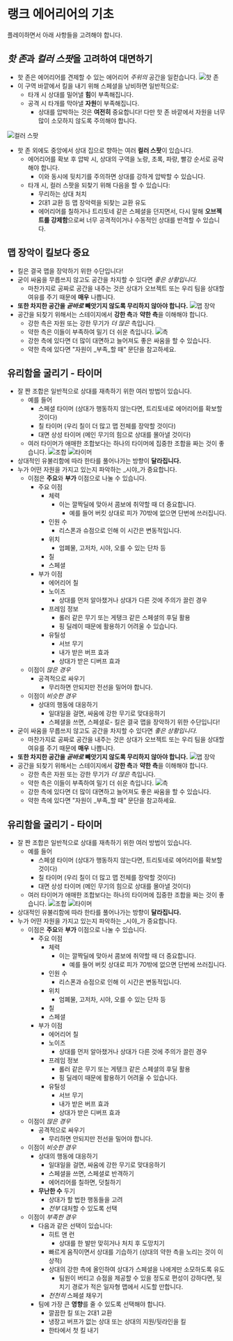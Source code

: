 # 랭크 에어리어의 기초

플레이하면서 아래 사항들을 고려해야 합니다.

## *핫 존*과 *컬러 스팟*을 고려하여 대면하기

- 핫 존은 에어리어를 견제할 수 있는 에어리어 *주위의* 공간을 일컫습니다.
  ![핫 존](./assets/hot_zone.png)
- 이 구역 바깥에서 킬을 내기 위해 스페셜을 낭비하면 일반적으로:
  - 타개 시 상대를 밀어낼 **힘**이 부족해집니다.
  - 공격 시 타개를 막아낼 **자원**이 부족해집니다.
    - 상대를 압박하는 것은 **여전히** 중요합니다! 다만 핫 존 바깥에서 자원을 너무 많이 소모하지 않도록 주의해야 합니다.

![컬러 스팟](./assets/color_spots.png)

- 핫 존 외에도 중앙에서 상대 집으로 향하는 여러 **컬러 스팟**이 있습니다.
  - 에어리어를 확보 후 압박 시, 상대의 구역을 노랑, 초록, 파랑, 빨강 순서로 공략해야 합니다.
    - 이와 동시에 뒷치기를 주의하면 상대를 강하게 압박할 수 있습니다.
  - 타개 시, 컬러 스팟을 되찾기 위해 다음을 할 수 있습니다:
    - 무리하는 상대 처치
    - 2대1 교환 등 맵 장악력을 되찾는 교환 유도
    - 에어리어를 칠하거나 트리토네 같은 스페셜을 던지면서, 다시 말해 **오브젝트를 강제함**으로써 너무 공격적이거나 수동적인 상대를 반격할 수 있습니다.

## 맵 장악이 킬보다 중요

- 킬은 결국 맵을 장악하기 위한 수단입니다!
- 굳이 싸움을 무릅쓰지 않고도 공간을 차지할 수 있다면 *좋은 상황입니다.*
  - 마찬가지로 공짜로 공간을 내주는 것은 상대가 오브젝트 또는 우리 팀을 상대할 여유를 주기 때문에 **매우** 나쁩니다.
- **또한 차지한 공간을 *곧바로* 빼앗기지 않도록 무리하지 않아야 합니다.**
  ![맵 장악](./assets/map_control-kr.png)
- 공간을 되찾기 위해서는 스테이지에서 **강한 측**과 **약한 측**을 이해해야 합니다.
  - 강한 측은 자원 또는 강한 무기가 *더 많은* 측입니다.
  - 약한 측은 이들이 부족하여 밀기 더 쉬운 측입니다.
    ![측](./assets/sides-kr.png)
  - 강한 측에 있다면 더 많이 대면하고 늘어져도 좋은 싸움을 할 수 있습니다.
  - 약한 측에 있다면 "자원이 _부족_할 때" 문단을 참고하세요.

## 유리함을 굴리기 - 타이머

- 잘 짠 조합은 일반적으로 상대를 재촉하기 위한 여러 방법이 있습니다.
  - 예를 들어
    - 스페셜 타이머 (상대가 행동하지 않는다면, 트리토네로 에어리어를 확보할 것이다)
    - 칠 타이머 (우리 칠이 더 많고 맵 전체를 장악할 것이다)
    - 대면 상성 타이머 (메인 무기의 힘으로 상대를 몰아낼 것이다)
  - 여러 타이머가 애매한 조합보다는 하나의 타이머에 집중한 조합을 짜는 것이 좋습니다.
    ![조합]()
    ![타이머](./assets/timer-kr.png)
- 상대적인 유불리함에 따라 한타를 풀어나가는 방향이 **달라집니다.**
- 누가 어떤 자원을 가지고 있는지 파악하는 _시야_가 중요합니다.
  - 이점은 **주요**와 **부가** 이점으로 나눌 수 있습니다.
    - 주요 이점
      - 체력
        - 이는 깔짝딜에 맞아서 콤보에 취약할 때 더 중요합니다.
          - 예를 들어 버킷 상대로 피가 70밖에 없으면 단번에 쓰러집니다.
      - 인원 수
        - 리스폰과 슈점으로 인해 이 시간은 변동적입니다.
      - 위치
        - 엄폐물, 고저차, 시야, 오를 수 있는 단차 등
      - 칠
      - 스페셜
    - 부가 이점
      - 에어리어 칠
      - 노이즈
        - 상대를 먼저 알아챘거나 상대가 다른 것에 주의가 끌린 경우
      - 프레임 정보
        - 롤러 같은 무기 또는 게탱크 같은 스페셜의 후딜 활용
        - 핑 딜레이 때문에 활용하기 어려울 수 있습니다.
      - 유틸성
        - 서브 무기
        - 내가 받은 버프 효과
        - 상대가 받은 디버프 효과
  - 이점이 *많은 경우*
    - 공격적으로 싸우기
      - 무리하면 안되지만 전선을 밀어야 합니다.
  - 이점이 *비슷한 경우*
    - 상대의 행동에 대응하기
      - 일대일을 걸면, 싸움에 강한 무기로 맞대응하기
      - 스페셜을 쓰면, 스페셜로- 킬은 결국 맵을 장악하기 위한 수단입니다!
- 굳이 싸움을 무릅쓰지 않고도 공간을 차지할 수 있다면 *좋은 상황입니다.*
  - 마찬가지로 공짜로 공간을 내주는 것은 상대가 오브젝트 또는 우리 팀을 상대할 여유를 주기 때문에 **매우** 나쁩니다.
- **또한 차지한 공간을 *곧바로* 빼앗기지 않도록 무리하지 않아야 합니다.**
  ![맵 장악](./assets/map_control-kr.png)
- 공간을 되찾기 위해서는 스테이지에서 **강한 측**과 **약한 측**을 이해해야 합니다.
  - 강한 측은 자원 또는 강한 무기가 *더 많은* 측입니다.
  - 약한 측은 이들이 부족하여 밀기 더 쉬운 측입니다.
    ![측](./assets/sides-kr.png)
  - 강한 측에 있다면 더 많이 대면하고 늘어져도 좋은 싸움을 할 수 있습니다.
  - 약한 측에 있다면 "자원이 _부족_할 때" 문단을 참고하세요.

## 유리함을 굴리기 - 타이머

- 잘 짠 조합은 일반적으로 상대를 재촉하기 위한 여러 방법이 있습니다.
  - 예를 들어
    - 스페셜 타이머 (상대가 행동하지 않는다면, 트리토네로 에어리어를 확보할 것이다)
    - 칠 타이머 (우리 칠이 더 많고 맵 전체를 장악할 것이다)
    - 대면 상성 타이머 (메인 무기의 힘으로 상대를 몰아낼 것이다)
  - 여러 타이머가 애매한 조합보다는 하나의 타이머에 집중한 조합을 짜는 것이 좋습니다.
    ![조합]()
    ![타이머](./assets/timer-kr.png)
- 상대적인 유불리함에 따라 한타를 풀어나가는 방향이 **달라집니다.**
- 누가 어떤 자원을 가지고 있는지 파악하는 _시야_가 중요합니다.
  - 이점은 **주요**와 **부가** 이점으로 나눌 수 있습니다.
    - 주요 이점
      - 체력
        - 이는 깔짝딜에 맞아서 콤보에 취약할 때 더 중요합니다.
          - 예를 들어 버킷 상대로 피가 70밖에 없으면 단번에 쓰러집니다.
      - 인원 수
        - 리스폰과 슈점으로 인해 이 시간은 변동적입니다.
      - 위치
        - 엄폐물, 고저차, 시야, 오를 수 있는 단차 등
      - 칠
      - 스페셜
    - 부가 이점
      - 에어리어 칠
      - 노이즈
        - 상대를 먼저 알아챘거나 상대가 다른 것에 주의가 끌린 경우
      - 프레임 정보
        - 롤러 같은 무기 또는 게탱크 같은 스페셜의 후딜 활용
        - 핑 딜레이 때문에 활용하기 어려울 수 있습니다.
      - 유틸성
        - 서브 무기
        - 내가 받은 버프 효과
        - 상대가 받은 디버프 효과
  - 이점이 *많은 경우*
    - 공격적으로 싸우기
      - 무리하면 안되지만 전선을 밀어야 합니다.
  - 이점이 *비슷한 경우*
    - 상대의 행동에 대응하기
      - 일대일을 걸면, 싸움에 강한 무기로 맞대응하기
      - 스페셜을 쓰면, 스페셜로 반격하기
      - 에어리어를 칠하면, 덧칠하기
    - **무난한 수** 두기
      - 상대가 할 법한 행동들을 고려
      - *전부* 대처할 수 있도록 선택
  - 이점이 *부족한 경우*
    - 다음과 같은 선택이 있습니다:
      - 히트 앤 런
        - 상대를 한 발만 맞히거나 처치 후 도망치기
      - 빠르게 움직이면서 상대를 기습하기 (상대의 약한 측을 노리는 것이 이상적)
      - 상대의 강한 측에 올인하여 상대가 스페셜을 나에게만 소모하도록 유도
        - 팀원이 버티고 슈점을 제공할 수 있을 정도로 편성이 강하다면, 뒷치기 경로가 적은 일자형 맵에서 시도할 만합니다.
      - *천천히* 스페셜 채우기
    - 팀에 가장 큰 **영향**를 줄 수 있도록 선택해야 합니다.
      - 깔끔한 킬 또는 2대1 교환
      - 냉장고 버프가 없는 상대 또는 상대의 지원/뒷라인을 킬
      - 한타에서 첫 킬 내기
